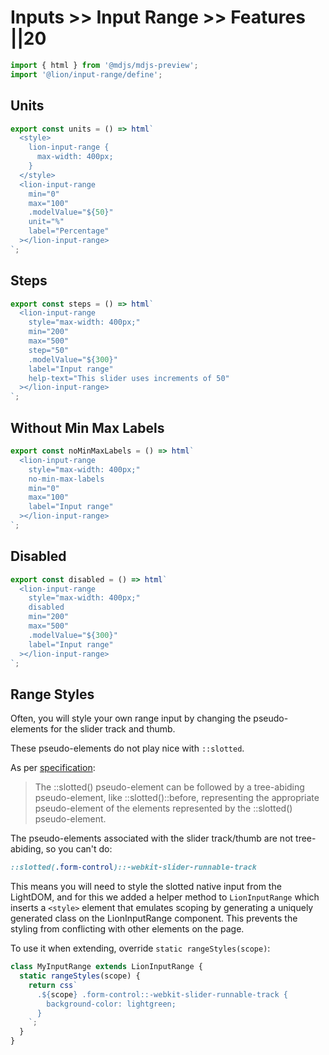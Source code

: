 # Inputs >> Input Range >> Features ||20

```js script
import { html } from '@mdjs/mdjs-preview';
import '@lion/input-range/define';
```

## Units

```js preview-story
export const units = () => html`
  <style>
    lion-input-range {
      max-width: 400px;
    }
  </style>
  <lion-input-range
    min="0"
    max="100"
    .modelValue="${50}"
    unit="%"
    label="Percentage"
  ></lion-input-range>
`;
```

## Steps

```js preview-story
export const steps = () => html`
  <lion-input-range
    style="max-width: 400px;"
    min="200"
    max="500"
    step="50"
    .modelValue="${300}"
    label="Input range"
    help-text="This slider uses increments of 50"
  ></lion-input-range>
`;
```

## Without Min Max Labels

```js preview-story
export const noMinMaxLabels = () => html`
  <lion-input-range
    style="max-width: 400px;"
    no-min-max-labels
    min="0"
    max="100"
    label="Input range"
  ></lion-input-range>
`;
```

## Disabled

```js preview-story
export const disabled = () => html`
  <lion-input-range
    style="max-width: 400px;"
    disabled
    min="200"
    max="500"
    .modelValue="${300}"
    label="Input range"
  ></lion-input-range>
`;
```

## Range Styles

Often, you will style your own range input by changing the pseudo-elements for the slider track and thumb.

These pseudo-elements do not play nice with `::slotted`.

As per [specification](https://drafts.csswg.org/css-scoping/#slotted-pseudo):

> The ::slotted() pseudo-element can be followed by a tree-abiding pseudo-element,
> like ::slotted()::before, representing the appropriate pseudo-element of the elements
> represented by the ::slotted() pseudo-element.

The pseudo-elements associated with the slider track/thumb are not tree-abiding, so you can't do:

```css
::slotted(.form-control)::-webkit-slider-runnable-track
```

This means you will need to style the slotted native input from the LightDOM,
and for this we added a helper method to `LionInputRange` which inserts a `<style>` element
that emulates scoping by generating a uniquely generated class on the LionInputRange component.
This prevents the styling from conflicting with other elements on the page.

To use it when extending, override `static rangeStyles(scope)`:

```js
class MyInputRange extends LionInputRange {
  static rangeStyles(scope) {
    return css`
      .${scope} .form-control::-webkit-slider-runnable-track {
        background-color: lightgreen;
      }
    `;
  }
}
```
